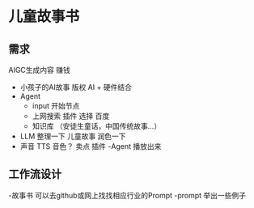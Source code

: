 # 儿童故事书


## 需求
AIGC生成内容 赚钱
- 小孩子的AI故事  版权
    AI + 硬件结合
- Agent
    - input 开始节点
    - 上网搜索 插件 选择 百度
    - 知识库 （安徒生童话，中国传统故事...）
- LLM 整理一下 儿童故事 
    润色一下
- 声音 TTS 音色？ 卖点 插件
-Agent 播放出来

## 工作流设计
-故事书
    可以去github或网上找找相应行业的Prompt
-prompt
    举出一些例子